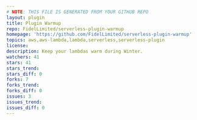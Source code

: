 ```yaml
---
# NOTE: THIS FILE IS GENERATED FROM YOUR GITHUB REPO
layout: plugin
title: Plugin Warmup
repo: FidelLimited/serverless-plugin-warmup
homepage: 'https://github.com/FidelLimited/serverless-plugin-warmup'
topics: aws,aws-lambda,lambda,serverless,serverless-plugin
license: 
description: Keep your lambdas warm during Winter.
watchers: 41
stars: 41
stars_trend: 
stars_diff: 0
forks: 7
forks_trend: 
forks_diff: 0
issues: 3
issues_trend: 
issues_diff: 0
---
```

